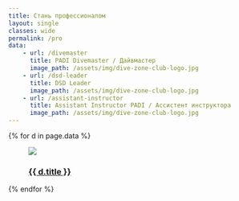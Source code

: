 ```yaml
---
title: Стань профессионалом
layout: single
classes: wide
permalink: /pro
data:
    - url: /divemaster
      title: PADI Divemaster / Дайвмастер
      image_path: /assets/img/dive-zone-club-logo.jpg
    - url: /dsd-leader
      title: DSD Leader
      image_path: /assets/img/dive-zone-club-logo.jpg
    - url: /assistant-instructor
      title: Assistant Instructor PADI / Ассистент инструктора
      image_path: /assets/img/dive-zone-club-logo.jpg
---
```


<div class="flex-container images">
    {% for d in page.data %}
        <div class="flex-item">
            <figure>
                <a href="{{ site.url }}{{ site.baseurl }}{{ d.url }}">
                    <img src="{{ site.url }}{{ site.baseurl }}{{ d.image_path }}" />
                </a>
                <figcaption><h3><a href="{{ site.url }}{{ site.baseurl }}{{ d.url }}">{{ d.title }}</a></h3></figcaption>
            </figure>
        </div>
    {% endfor %}
</div>